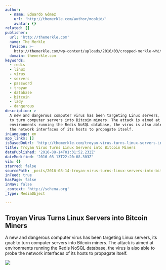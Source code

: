 ```yaml
---
author:
  - name: Eduardo Gómez
    url: 'http://themerkle.com/author/mookid/'
    avatar: {}
related: []
publisher:
  url: 'http://themerkle.com'
  name: The Merkle
  favicon: >-
    http://themerkle.com/wp-content/uploads/2016/03/cropped-merkle-white-1-192x192.png
  domain: themerkle.com
keywords:
  - redis
  - linux
  - virus
  - servers
  - password
  - troyan
  - database
  - bitcoin
  - lady
  - dangerous
description: >-
  A new and dangerous computer virus has been targeting Linux servers, its goal:
  to turn computer servers into Bitcoin miners. The attack is aimed at
  environments running the Redis NoSQL database, the virus is also able to probe
  the network interfaces of its hosts to propagate itself.
inLanguage: en
app_links: []
isBasedOnUrl: 'http://themerkle.com/troyan-virus-turns-linux-servers-into-bitcoin-miners/'
title: Troyan Virus Turns Linux Servers into Bitcoin Miners
datePublished: '2016-08-14T01:31:52.232Z'
dateModified: '2016-08-13T22:20:08.303Z'
via: {}
starred: false
sourcePath: _posts/2016-08-14-troyan-virus-turns-linux-servers-into-bitcoin-miners.md
inFeed: true
hasPage: false
inNav: false
_context: 'http://schema.org'
_type: MediaObject

---
```

<article style=""><h1>Troyan Virus Turns Linux Servers into Bitcoin Miners</h1><p>A new and dangerous computer virus has been targeting Linux servers, its goal: to turn computer servers into Bitcoin miners. The attack is aimed at environments running the Redis NoSQL database, the virus is also able to probe the network interfaces of its hosts to propagate itself.</p><img src="http://themerkle.com/wp-content/uploads/2014/04/computervirus.jpg" /></article>